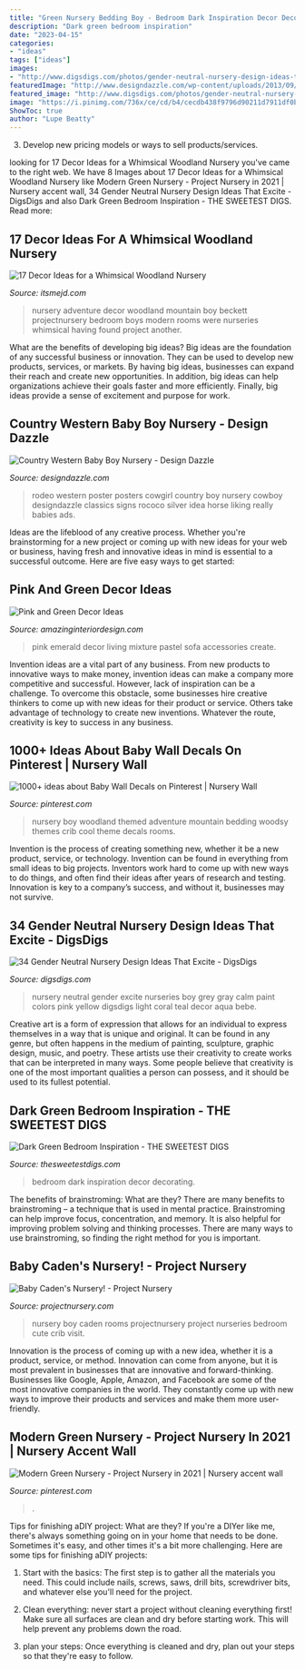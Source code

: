 ```yaml
---
title: "Green Nursery Bedding Boy - Bedroom Dark Inspiration Decor Decorating"
description: "Dark green bedroom inspiration"
date: "2023-04-15"
categories:
- "ideas"
tags: ["ideas"]
images:
- "http://www.digsdigs.com/photos/gender-neutral-nursery-design-ideas-that-excite-4.jpg"
featuredImage: "http://www.designdazzle.com/wp-content/uploads/2013/09/vintage-rodeo-poster-600x750.jpg"
featured_image: "http://www.digsdigs.com/photos/gender-neutral-nursery-design-ideas-that-excite-4.jpg"
image: "https://i.pinimg.com/736x/ce/cd/b4/cecdb438f9796d90211d7911df0b3fbe.jpg"
ShowToc: true
author: "Lupe Beatty"
---
```



3. Develop new pricing models or ways to sell products/services.

	

		
looking for 17 Decor Ideas for a Whimsical Woodland Nursery you've came to the right web. We have 8 Images about 17 Decor Ideas for a Whimsical Woodland Nursery like Modern Green Nursery - Project Nursery in 2021 | Nursery accent wall, 34 Gender Neutral Nursery Design Ideas That Excite - DigsDigs and also Dark Green Bedroom Inspiration - THE SWEETEST DIGS. Read more:
		
    
## 17 Decor Ideas For A Whimsical Woodland Nursery

<img loading=lazy src="https://itsmejd.com/wp-content/uploads/2017/11/woodland-nursery-2.jpg" onerror="this.onerror=null;this.src='https://tse2.mm.bing.net/th?id=OIP.fZ0ymMBokvXAjs-g6w3zwgHaJ4&amp;pid=15.1';" alt="17 Decor Ideas for a Whimsical Woodland Nursery">

_Source: itsmejd.com_

>nursery adventure decor woodland mountain boy beckett projectnursery bedroom boys modern rooms were nurseries whimsical having found project another. 

	

What are the benefits of developing big ideas?
Big ideas are the foundation of any successful business or innovation. They can be used to develop new products, services, or markets. By having big ideas, businesses can expand their reach and create new opportunities. In addition, big ideas can help organizations achieve their goals faster and more efficiently. Finally, big ideas provide a sense of excitement and purpose for work.

    
## Country Western Baby Boy Nursery - Design Dazzle

<img loading=lazy src="http://www.designdazzle.com/wp-content/uploads/2013/09/vintage-rodeo-poster-600x750.jpg" onerror="this.onerror=null;this.src='https://tse1.mm.bing.net/th?id=OIP.g2rF0vWyZdcRIkXXLfLDMQHaJQ&amp;pid=15.1';" alt="Country Western Baby Boy Nursery - Design Dazzle">

_Source: designdazzle.com_

>rodeo western poster posters cowgirl country boy nursery cowboy designdazzle classics signs rococo silver idea horse liking really babies ads. 

	

Ideas are the lifeblood of any creative process. Whether you're brainstorming for a new project or coming up with new ideas for your web or business, having fresh and innovative ideas in mind is essential to a successful outcome. Here are five easy ways to get started: 

    
## Pink And Green Decor Ideas

<img loading=lazy src="http://www.amazinginteriordesign.com/wp-content/uploads/2020/08/3-19.jpg" onerror="this.onerror=null;this.src='https://tse2.mm.bing.net/th?id=OIP.0AleqyTmA7gsN4izbso3ZAHaEE&amp;pid=15.1';" alt="Pink and Green Decor Ideas">

_Source: amazinginteriordesign.com_

>pink emerald decor living mixture pastel sofa accessories create. 

	

Invention ideas are a vital part of any business. From new products to innovative ways to make money, invention ideas can make a company more competitive and successful. However, lack of inspiration can be a challenge. To overcome this obstacle, some businesses hire creative thinkers to come up with new ideas for their product or service. Others take advantage of technology to create new inventions. Whatever the route, creativity is key to success in any business.

    
## 1000+ Ideas About Baby Wall Decals On Pinterest | Nursery Wall

<img loading=lazy src="https://i.pinimg.com/736x/7b/8d/53/7b8d5361275f2d321d0a83cda74f6cd2--woodsy-nursery-baby-boy-nursery-themes-woodland.jpg" onerror="this.onerror=null;this.src='https://tse1.mm.bing.net/th?id=OIP.X2g6poccRHrsm0EFB9lEqAHaJ3&amp;pid=15.1';" alt="1000+ ideas about Baby Wall Decals on Pinterest | Nursery Wall">

_Source: pinterest.com_

>nursery boy woodland themed adventure mountain bedding woodsy themes crib cool theme decals rooms. 

	

Invention is the process of creating something new, whether it be a new product, service, or technology. Invention can be found in everything from small ideas to big projects. Inventors work hard to come up with new ways to do things, and often find their ideas after years of research and testing. Innovation is key to a company’s success, and without it, businesses may not survive.

    
## 34 Gender Neutral Nursery Design Ideas That Excite - DigsDigs

<img loading=lazy src="http://www.digsdigs.com/photos/gender-neutral-nursery-design-ideas-that-excite-4.jpg" onerror="this.onerror=null;this.src='https://tse3.mm.bing.net/th?id=OIP.4m6C3CFFdl9HWWj-6RhFZgHaKM&amp;pid=15.1';" alt="34 Gender Neutral Nursery Design Ideas That Excite - DigsDigs">

_Source: digsdigs.com_

>nursery neutral gender excite nurseries boy grey gray calm paint colors pink yellow digsdigs light coral teal decor aqua bebe. 

	

Creative art is a form of expression that allows for an individual to express themselves in a way that is unique and original. It can be found in any genre, but often happens in the medium of painting, sculpture, graphic design, music, and poetry. These artists use their creativity to create works that can be interpreted in many ways. Some people believe that creativity is one of the most important qualities a person can possess, and it should be used to its fullest potential.

    
## Dark Green Bedroom Inspiration - THE SWEETEST DIGS

<img loading=lazy src="https://thesweetestdigs.com/wp-content/uploads/2020/03/dark-green-bedroom-decor-ideas-decorate-4-1.jpg" onerror="this.onerror=null;this.src='https://tse1.mm.bing.net/th?id=OIP.Zfjp5iUlq_ayOEcvqAmlzwHaHa&amp;pid=15.1';" alt="Dark Green Bedroom Inspiration - THE SWEETEST DIGS">

_Source: thesweetestdigs.com_

>bedroom dark inspiration decor decorating. 

	

The benefits of brainstroming: What are they?
There are many benefits to brainstroming – a technique that is used in mental practice. Brainstroming can help improve focus, concentration, and memory. It is also helpful for improving problem solving and thinking processes. There are many ways to use brainstroming, so finding the right method for you is important.

    
## Baby Caden&#039;s Nursery! - Project Nursery

<img loading=lazy src="https://projectnursery.com/wp-content/uploads/2013/03/IMG_4654.jpg" onerror="this.onerror=null;this.src='https://tse3.mm.bing.net/th?id=OIP.bhbHH3qFbHcw7-bnROBD7gHaE8&amp;pid=15.1';" alt="Baby Caden&#039;s Nursery! - Project Nursery">

_Source: projectnursery.com_

>nursery boy caden rooms projectnursery project nurseries bedroom cute crib visit. 

	

Innovation is the process of coming up with a new idea, whether it is a product, service, or method. Innovation can come from anyone, but it is most prevalent in businesses that are innovative and forward-thinking. Businesses like Google, Apple, Amazon, and Facebook are some of the most innovative companies in the world. They constantly come up with new ways to improve their products and services and make them more user-friendly.

    
## Modern Green Nursery - Project Nursery In 2021 | Nursery Accent Wall

<img loading=lazy src="https://i.pinimg.com/736x/ce/cd/b4/cecdb438f9796d90211d7911df0b3fbe.jpg" onerror="this.onerror=null;this.src='https://tse4.mm.bing.net/th?id=OIP.2KgVbOLXjmOzrunZpvWKvAHaLH&amp;pid=15.1';" alt="Modern Green Nursery - Project Nursery in 2021 | Nursery accent wall">

_Source: pinterest.com_

>. 

	

Tips for finishing aDIY project: What are they?
If you're a DIYer like me, there's always something going on in your home that needs to be done. Sometimes it's easy, and other times it's a bit more challenging. Here are some tips for finishing aDIY projects:
1. Start with the basics: The first step is to gather all the materials you need. This could include nails, screws, saws, drill bits, screwdriver bits, and whatever else you'll need for the project.

2. Clean everything: never start a project without cleaning everything first! Make sure all surfaces are clean and dry before starting work. This will help prevent any problems down the road.

3. plan your steps: Once everything is cleaned and dry, plan out your steps so that they're easy to follow.

